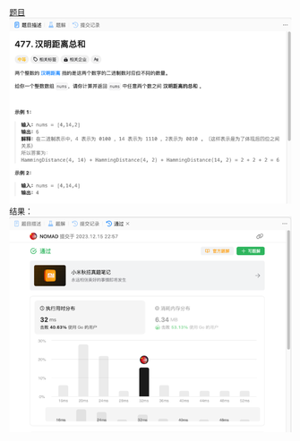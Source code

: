 [题目](https://leetcode.cn/problems/total-hamming-distance/description/)
![pic](img.png)
结果：
![pic](result.png)